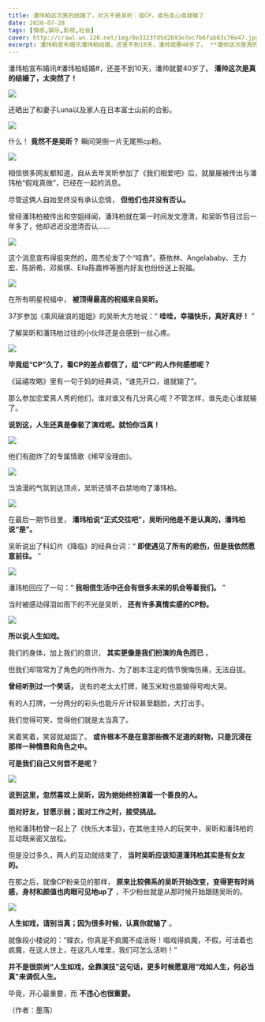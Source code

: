 ```yaml
---
title: 潘玮柏这次真的结婚了，对方不是吴昕：组CP，谁先走心谁就输了
date: 2020-07-28
tags: [情感,娱乐,影视,社会]
cover: http://crawl.ws.126.net/img/0e3323fd5d2b93e7ec7b6fab83c70e47.jpg
excerpt: 潘玮柏宣布婚讯潘玮柏结婚，还差不到10天，潘帅就要40岁了。 **潘帅这次是真的结婚了，太突然了！
---
```

潘玮柏宣布婚讯#潘玮柏结婚#，还差不到10天，潘帅就要40岁了。 **潘帅这次是真的结婚了，太突然了！**

![](http://crawl.ws.126.net/img/0e3323fd5d2b93e7ec7b6fab83c70e47.jpg)  

还晒出了和妻子Luna以及家人在日本富士山前的合影。

![](http://crawl.ws.126.net/img/ac3c914ba920e00e7e9d3ba1c1ecf5f3.jpg)  

什么！ **竟然不是吴昕？** 瞬间哭倒一片无尾熊cp粉。

![](http://crawl.ws.126.net/img/a024b326a649fcc49879516c262ee973.jpg)  

相信很多网友都知道，自从去年吴昕参加了《我们相爱吧》后，就屡屡被传出与潘玮柏“假戏真做”，已经在一起的消息。

尽管这俩人自始至终没有承认恋情， **但他们也并没有否认。**

曾经潘玮柏被传出和空姐绯闻，潘玮柏就在第一时间发文澄清，和吴昕节目过后一年多了，他却迟迟没澄清否认......

![](http://crawl.ws.126.net/img/2e1ad775c8dc5bf39b79d5e05437f848.jpg)  

这个消息宣布得挺突然的，周杰伦发了个“哇靠”，蔡依林、Angelababy、王力宏、陈妍希、邓紫棋、Ella陈嘉桦等圈内好友也纷纷送上祝福。

![](http://crawl.ws.126.net/img/05fe915604cf011481dcfccfe9dca7b1.jpg)  

在所有明星祝福中， **被顶得最高的祝福来自吴昕。**

37岁参加《乘风破浪的姐姐》的吴昕大方地说：“ **哇哇，幸福快乐，真好真好！** ”

了解吴昕和潘玮柏过往的小伙伴还是会感到一丝心疼。

![](http://crawl.ws.126.net/img/daadfa2198f3344ca495ff1187669f75.jpg)  

**毕竟组“CP”久了，看CP的差点都信了，组“CP”的人作何感想呢？**

《延禧攻略》里有一句于妈的经典词，“谁先开口，谁就输了”。

那么参加恋爱真人秀的他们，谁对谁又有几分真心呢？不管怎样，谁先走心谁就输了。

**说到这，人生还真是像极了演戏呢。就怕你当真！**

![](http://crawl.ws.126.net/img/c1a7ab416f8ceb86e730f72840dfd391.jpg)  

他们有甜炸了的专属情歌《稀罕没理由》。

![](http://crawl.ws.126.net/img/ff51c4ac3be68c75a160bb4d87e43db3.gif)  

当浪漫的气氛到达顶点，吴昕还情不自禁地吻了潘玮柏。

![](http://crawl.ws.126.net/img/70b31ba675a0675a777fd20e667e5a70.gif)  

在最后一期节目里， **潘玮柏说“正式交往吧”，吴昕问他是不是认真的，潘玮柏说“是”。**

吴昕说出了科幻片《降临》的经典台词：“ **即使遇见了所有的悲伤，但是我依然愿意前往。** ”

![](http://crawl.ws.126.net/img/5f9893f835d386c3dd038b4d1f143b93.jpg)  

潘玮柏回应了一句：“ **我相信生活中还会有很多未来的机会等着我们。** ”

当时被感动得泪如雨下的不光是吴昕， **还有许多真情实感的CP粉。**

![](http://crawl.ws.126.net/img/1b57b5dd9b0cb4f98936e009ee7e312b.gif)  

**所以说人生如戏。**

我们的身体，加上我们的意识， **其实更像是我们扮演的角色而已** 。

但我们却常常为了角色的所作所为、为了剧本注定的情节懊悔伤痛，无法自拔。

**曾经听到过一个笑话，** 说有的老太太打牌，赌玉米粒也能输得号啕大哭。

有的人打牌，一分两分的彩头也能斤斤计较甚至翻脸，大打出手。

我们觉得可笑，觉得他们就是太当真了。

笑着笑着，笑容就凝固了。 **或许根本不是在意那些微不足道的财物，只是沉浸在那样一种情景和角色之中。**

**可是我们自己又何尝不是呢？**

![](http://crawl.ws.126.net/img/49fc52a9b5f71f5ff851b115c38cf2ab.jpg)  

**说到这里，忽然喜欢上吴昕，因为她始终扮演着一个善良的人。**

**面对好友，甘愿示弱；面对工作之时，接受挑战。**

他和潘玮柏曾一起上了《快乐大本营》，在其他主持人的玩笑中，吴昕和潘玮柏的互动既亲密又放松。

但是没过多久，两人的互动就结束了， **当时吴昕应该知道潘玮柏其实是有女友的。**

在那之后，就像CP粉亲见的那样， **原来比较佛系的吴昕开始改变，变得更有时尚感，身材和颜值也肉眼可见地up了** ，不少粉丝就是从那时候开始跟随吴昕的。

![](http://crawl.ws.126.net/img/4be7e1b4909b8a254eb94f3cd14c4c66.jpg)  

**人生如戏，请别当真；因为很多时候，认真你就输了** 。

就像段小楼说的：“蝶衣，你真是不疯魔不成活呀！唱戏得疯魔，不假，可活着也疯魔，在这人世上，在这凡人堆里，我们可怎么活哟！”

**并不是很崇尚“人生如戏，全靠演技”这句话，更多时候愿意用“戏如人生，何必当真”来调侃人生。**

毕竟，开心最重要，而 **不违心也很重要。**

（作者：墨落）

